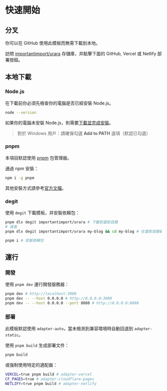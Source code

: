 # 快速開始

## 分叉

你可以在 GitHub 使用此模板而無需下載到本地。

訪問 [importantimport/urara](https://github.com/importantimport/urara) 存儲庫，并點擊下面的 GitHub, Vercel 或 Netlify 部署按鈕。

## 本地下載

### Node.js

在下載前你必須先檢查你的電腦是否已經安裝 Node.js。

```bash
node --version
```

如果你的電腦未安裝 Node.js，則需要[下載並完成安裝](https://nodejs.org/zh-tw/download)。

> 對於 Windows 用戶：請確保勾選 **Add to PATH** 選項（默認已勾選）

### pnpm

本項目默認使用 [pnpm](https://pnpm.io/zh) 包管理器。

通過 npm 安裝：

```bash
npm i -g pnpm
```

其他安裝方式請參考[官方文檔](https://pnpm.io/zh/installation)。

### degit

使用 `degit` 下載模板，并安裝依賴包：

```bash
pnpm dlx degit importantimport/urara # 下載到當前目錄
# 或者
pnpm dlx degit importantimport/urara my-blog && cd my-blog # 在當前目錄新建 my-blog 并下載到該文件夾，然後進入

pnpm i # 安裝依賴包
```

## 運行

### 開發

使用 `pnpm dev` 運行開發服務器：

```bash
pnpm dev # http://localhost:3000
pnpm dev -- --host 0.0.0.0 # http://0.0.0.0:3000
pnpm dev -- --host 0.0.0.0 --port 8080 # http://0.0.0.0:8080
```

### 部署

此模板默認使用 `adapter-auto`，當未檢測到兼容環境時自動回退到 `adapter-static`。

使用 `pnpm build` 生成部署文件：

```bash
pnpm build
```

或强制使用特定的適配器：

```bash
VERCEL=true pnpm build # adapter-vercel
CF_PAGES=true # adapter-cloudflare-pages
NETLIFY=true pnpm build # adapter-netlify
```
